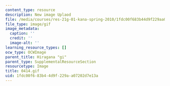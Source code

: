 ```yaml
---
content_type: resource
description: New image Uplaod
file: /media/courses/res-21g-01-kana-spring-2010/1fdc00f683b44d9f229aa07202d7e13a_0414.gif
file_type: image/gif
image_metadata:
  caption: ''
  credit: ''
  image-alt: ''
learning_resource_types: []
ocw_type: OCWImage
parent_title: Hiragana "gi"
parent_type: SupplementalResourceSection
resourcetype: Image
title: 0414.gif
uid: 1fdc00f6-83b4-4d9f-229a-a07202d7e13a
---
```

